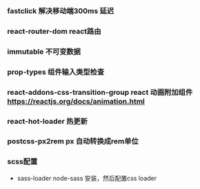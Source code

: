 ### fastclick 解决移动端300ms 延迟
### react-router-dom react路由
### immutable 不可变数据
### prop-types 组件输入类型检查

### react-addons-css-transition-group react 动画附加组件 https://reactjs.org/docs/animation.html


### react-hot-loader 热更新

### postcss-px2rem px 自动转换成rem单位


### scss配置
- sass-loader node-sass 安装，然后配置css loader